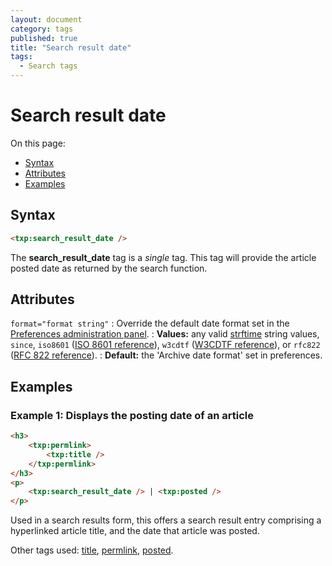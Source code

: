```yaml
---
layout: document
category: tags
published: true
title: "Search result date"
tags:
  - Search tags
---
```


# Search result date

On this page:

* [Syntax](#syntax)
* [Attributes](#attributes)
* [Examples](#examples)

## Syntax

~~~ html
<txp:search_result_date />
~~~

The **search_result_date** tag is a *single* tag. This tag will provide the article posted date as returned by the search function.

## Attributes

`format="format string"`
: Override the default date format set in the [Preferences administration panel](../administration/preferences-panel).
: **Values:** any valid [strftime](http://php.net/strftime) string values, `since`, `iso8601` ([ISO 8601 reference](http://en.wikipedia.org/wiki/ISO_8601)), `w3cdtf` ([W3CDTF reference](http://www.w3.org/TR/NOTE-datetime)), or `rfc822` ([RFC 822 reference](http://www.w3.org/Protocols/rfc822/#z28)).
: **Default:** the 'Archive date format' set in preferences.

## Examples

### Example 1: Displays the posting date of an article

~~~ html
<h3>
    <txp:permlink>
        <txp:title />
    </txp:permlink>
</h3>
<p>
    <txp:search_result_date /> | <txp:posted />
</p>
~~~

Used in a search results form, this offers a search result entry comprising a hyperlinked article title, and the date that article was posted.

Other tags used: [title](title), [permlink](permlink), [posted](posted).
